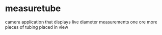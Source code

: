 # measuretube
camera application that displays live diameter measurements one ore more pieces of tubing placed in view

